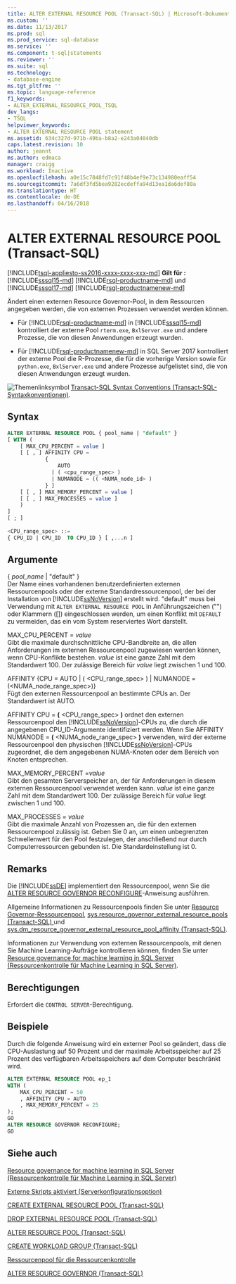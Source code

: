 ```yaml
---
title: ALTER EXTERNAL RESOURCE POOL (Transact-SQL) | Microsoft-Dokumentation
ms.custom: ''
ms.date: 11/13/2017
ms.prod: sql
ms.prod_service: sql-database
ms.service: ''
ms.component: t-sql|statements
ms.reviewer: ''
ms.suite: sql
ms.technology:
- database-engine
ms.tgt_pltfrm: ''
ms.topic: language-reference
f1_keywords:
- ALTER_EXTERNAL_RESOURCE_POOL_TSQL
dev_langs:
- TSQL
helpviewer_keywords:
- ALTER EXTERNAL RESOURCE POOL statement
ms.assetid: 634c327d-971b-49ba-b8a2-e243a04040db
caps.latest.revision: 10
author: jeannt
ms.author: edmaca
manager: craigg
ms.workload: Inactive
ms.openlocfilehash: a0e15c7848fd7c91f48b4ef9e73c134980eaff54
ms.sourcegitcommit: 7a6df3fd5bea9282ecdeffa94d13ea1da6def80a
ms.translationtype: HT
ms.contentlocale: de-DE
ms.lasthandoff: 04/16/2018
---
```

# <a name="alter-external-resource-pool-transact-sql"></a>ALTER EXTERNAL RESOURCE POOL (Transact-SQL)
[!INCLUDE[tsql-appliesto-ss2016-xxxx-xxxx-xxx-md](../../includes/tsql-appliesto-ss2016-xxxx-xxxx-xxx-md.md)]
**Gilt für :** [!INCLUDE[sssql15-md](../../includes/sssql15-md.md)] [!INCLUDE[rsql-productname-md](../../includes/rsql-productname-md.md)] und [!INCLUDE[sssql17-md](../../includes/sssql17-md.md)] [!INCLUDE[rsql-productnamenew-md](../../includes/rsql-productnamenew-md.md)]

Ändert einen externen Resource Governor-Pool, in dem Ressourcen angegeben werden, die von externen Prozessen verwendet werden können. 

+ Für [!INCLUDE[rsql-productname-md](../../includes/rsql-productname-md.md)] in [!INCLUDE[sssql15-md](../../includes/sssql15-md.md)] kontrolliert der externe Pool `rterm.exe`, `BxlServer.exe` und andere Prozesse, die von diesen Anwendungen erzeugt wurden.

+ Für [!INCLUDE[rsql-productnamenew-md](../../includes/rsql-productnamenew-md.md)] in SQL Server 2017 kontrolliert der externe Pool die R-Prozesse, die für die vorherige Version sowie für `python.exe`, `BxlServer.exe` und andere Prozesse aufgelistet sind, die von diesen Anwendungen erzeugt wurden.

 ![Themenlinksymbol](../../database-engine/configure-windows/media/topic-link.gif "Topic link icon") [Transact-SQL Syntax Conventions (Transact-SQL-Syntaxkonventionen)](../../t-sql/language-elements/transact-sql-syntax-conventions-transact-sql.md).

## <a name="syntax"></a>Syntax

```sql
ALTER EXTERNAL RESOURCE POOL { pool_name | "default" }
[ WITH (
    [ MAX_CPU_PERCENT = value ]
    [ [ , ] AFFINITY CPU =
            {
                AUTO
              | ( <cpu_range_spec> )
              | NUMANODE = (( <NUMA_node_id> )
            } ]   
    [ [ , ] MAX_MEMORY_PERCENT = value ]
    [ [ , ] MAX_PROCESSES = value ]
    )
]
[ ; ]
  
<CPU_range_spec> ::=
{ CPU_ID | CPU_ID  TO CPU_ID } [ ,...n ]
```  
  
## <a name="arguments"></a>Argumente

{ *pool_name* | "default" }  
Der Name eines vorhandenen benutzerdefinierten externen Ressourcenpools oder der externe Standardressourcenpool, der bei der Installation von [!INCLUDE[ssNoVersion](../../includes/ssnoversion-md.md)] erstellt wird.
"default" muss bei Verwendung mit `ALTER EXTERNAL RESOURCE POOL` in Anführungszeichen ("") oder Klammern ([]) eingeschlossen werden, um einen Konflikt mit `DEFAULT` zu vermeiden, das ein vom System reserviertes Wort darstellt.


MAX_CPU_PERCENT = *value*  
Gibt die maximale durchschnittliche CPU-Bandbreite an, die allen Anforderungen im externen Ressourcenpool zugewiesen werden können, wenn CPU-Konflikte bestehen. *value* ist eine ganze Zahl mit dem Standardwert 100. Der zulässige Bereich für *value* liegt zwischen 1 und 100.


AFFINITY {CPU = AUTO | ( \<CPU_range_spec> ) | NUMANODE = (\<NUMA_node_range_spec>)}  
Fügt den externen Ressourcenpool an bestimmte CPUs an. Der Standardwert ist AUTO.

AFFINITY CPU = **(** \<CPU_range_spec> **)** ordnet den externen Ressourcenpool den [!INCLUDE[ssNoVersion](../../includes/ssnoversion-md.md)]-CPUs zu, die durch die angegebenen CPU_ID-Argumente identifiziert werden. Wenn Sie AFFINITY NUMANODE = **(** \<NUMA_node_range_spec> **)** verwenden, wird der externe Ressourcenpool den physischen [!INCLUDE[ssNoVersion](../../includes/ssnoversion-md.md)]-CPUs zugeordnet, die dem angegebenen NUMA-Knoten oder dem Bereich von Knoten entsprechen.


MAX_MEMORY_PERCENT =*value*  
Gibt den gesamten Serverspeicher an, der für Anforderungen in diesem externen Ressourcenpool verwendet werden kann. *value* ist eine ganze Zahl mit dem Standardwert 100. Der zulässige Bereich für *value* liegt zwischen 1 und 100.


MAX_PROCESSES = *value*  
Gibt die maximale Anzahl von Prozessen an, die für den externen Ressourcenpool zulässig ist. Geben Sie 0 an, um einen unbegrenzten Schwellenwert für den Pool festzulegen, der anschließend nur durch Computerressourcen gebunden ist. Die Standardeinstellung ist 0.

## <a name="remarks"></a>Remarks

Die [!INCLUDE[ssDE](../../includes/ssde-md.md)] implementiert den Ressourcenpool, wenn Sie die [ALTER RESOURCE GOVERNOR RECONFIGURE](../../t-sql/statements/alter-resource-governor-transact-sql.md)-Anweisung ausführen.

Allgemeine Informationen zu Ressourcenpools finden Sie unter [Resource Governor-Ressourcenpool](../../relational-databases/resource-governor/resource-governor-resource-pool.md), [sys.resource_governor_external_resource_pools &#40;Transact-SQL&#41; ](../../relational-databases/system-catalog-views/sys-resource-governor-external-resource-pools-transact-sql.md) und [sys.dm_resource_governor_external_resource_pool_affinity &#40;Transact-SQL&#41;](../../relational-databases/system-dynamic-management-views/sys-dm-resource-governor-external-resource-pool-affinity-transact-sql.md).  

Informationen zur Verwendung von externen Ressourcenpools, mit denen Sie Machine Learning-Aufträge kontrollieren können, finden Sie unter [Resource governance for machine learning in SQL Server (Ressourcenkontrolle für Machine Learning in SQL Server)](../../advanced-analytics/r/resource-governance-for-r-services.md).
## <a name="permissions"></a>Berechtigungen

Erfordert die `CONTROL SERVER`-Berechtigung.

## <a name="examples"></a>Beispiele

Durch die folgende Anweisung wird ein externer Pool so geändert, dass die CPU-Auslastung auf 50 Prozent und der maximale Arbeitsspeicher auf 25 Prozent des verfügbaren Arbeitsspeichers auf dem Computer beschränkt wird.
  
```sql
ALTER EXTERNAL RESOURCE POOL ep_1
WITH (
    MAX_CPU_PERCENT = 50
    , AFFINITY CPU = AUTO
    , MAX_MEMORY_PERCENT = 25
);
GO
ALTER RESOURCE GOVERNOR RECONFIGURE;
GO
```

## <a name="see-also"></a>Siehe auch

[Resource governance for machine learning in SQL Server (Ressourcenkontrolle für Machine Learning in SQL Server)](../../advanced-analytics/r/resource-governance-for-r-services.md)

[Externe Skripts aktiviert (Serverkonfigurationsoption)](../../database-engine/configure-windows/external-scripts-enabled-server-configuration-option.md)

[CREATE EXTERNAL RESOURCE POOL &#40;Transact-SQL&#41;](../../t-sql/statements/create-external-resource-pool-transact-sql.md)

[DROP EXTERNAL RESOURCE POOL &#40;Transact-SQL&#41;](../../t-sql/statements/drop-external-resource-pool-transact-sql.md)

[ALTER RESOURCE POOL &#40;Transact-SQL&#41;](../../t-sql/statements/alter-resource-pool-transact-sql.md)

[CREATE WORKLOAD GROUP &#40;Transact-SQL&#41;](../../t-sql/statements/create-workload-group-transact-sql.md)

[Ressourcenpool für die Ressourcenkontrolle](../../relational-databases/resource-governor/resource-governor-resource-pool.md)

[ALTER RESOURCE GOVERNOR &#40;Transact-SQL&#41;](../../t-sql/statements/alter-resource-governor-transact-sql.md) 
